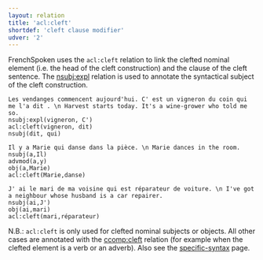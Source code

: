 ```yaml
---
layout: relation
title: 'acl:cleft'
shortdef: 'cleft clause modifier'
udver: '2'
---
```


FrenchSpoken uses the `acl:cleft` relation to link the clefted nominal element (i.e. the head of the cleft construction) and the clause of the cleft sentence.
The [nsubj:expl]() relation is used to annotate the syntactical subject of the cleft construction.

~~~ sdparse
Les vendanges commencent aujourd'hui. C' est un vigneron du coin qui me l'a dit . \n Harvest starts today. It's a wine-grower who told me so.
nsubj:expl(vigneron, C')
acl:cleft(vigneron, dit)
nsubj(dit, qui)
~~~

~~~ sdparse
Il y a Marie qui danse dans la pièce. \n Marie dances in the room.
nsubj(a,Il)
advmod(a,y)
obj(a,Marie)
acl:cleft(Marie,danse)
~~~

~~~ sdparse
J' ai le mari de ma voisine qui est réparateur de voiture. \n I've got a neighbour whose husband is a car repairer.
nsubj(ai,J')
obj(ai,mari)
acl:cleft(mari,réparateur)
~~~

N.B.: `acl:cleft` is only used for clefted nominal subjects or objects. All other cases are annotated with the [ccomp:cleft]() relation (for example when the clefted element is a verb or an adverb). Also see the [specific-syntax](http://universaldependencies.org/fr/specific-syntax.html) page.
